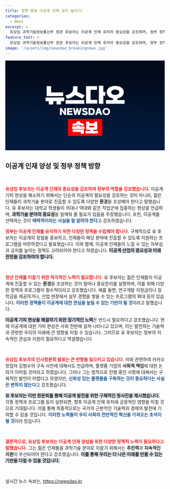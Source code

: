 ```yaml
---
title: 정책 발표 이공계 인재 긍지 높이기!
categories:
  - News
excerpt: >
  유상임 과학기술정보통신부 장관 후보자는 이공계 인재 유치의 중요성을 강조하며, 정부 정책 방향을 제시했습니다. 젊은 인재들이 과학기술계에 진입할 수 있는 환경 조성을 다짐한 그의 발언에 귀추가 주목됩니다!
feature_text: >
  유상임 과학기술정보통신부 장관 후보자는 이공계 인재 유치의 중요성을 강조하며, 정부 정책 방향을 제시했습니다. 젊은 인재들이 과학기술계에 진입할 수 있는 환경 조성을 다짐한 그의 발언에 귀추가 주목됩니다!
image: '/assets/img/newsdao_breakingnews.jpg'
---
```


<p><img src="/assets/img/newsdao_breakingnews.jpg" alt="firstkoreanews 속보" /></p>

<h2 data-ke-size="size26">이공계 인재 양성 및 정부 정책 방향</h2>

<p data-ke-size="size16">&nbsp;</p>

<p><b><span style="color: #ee2323;">유상임 후보자는 이공계 인재의 중요성을 강조하며 정부의 역할을 강조했습니다.</span></b> 이공계 기피 현상을 해소하기 위해서는 단순히 이공계의 필요성을 강조하는 것이 아니라, 젊은 인재들이 과학기술 분야로 진출할 수 있도록 다양한 <b>환경</b>을 조성해야 한다고 말했습니다. 유 후보자는 대학교 학생들이 의대나 약대와 같은 직업군에 집중하는 현상을 언급하며, <b><span style="background-color: #21538527;">과학기술 분야의 중요성</span></b>을 일깨워 줄 필요가 있음을 주장했습니다. 또한, 이공계를 선택하는 것이 <b><span style="color: #1a5490;">매력적이라는 사실을 잘 알려야 한다</span></b>고 강조하였습니다. </p>

<p><b><span style="color: #ee2323;">정부는 이공계 인재를 유치하기 위한 다양한 정책을 수립해야 합니다.</span></b> 구체적으로 유 후보자는 이공계의 장점을 홍보하고, 인재들이 해당 분야에 진출할 수 있도록 지원하는 프로그램을 마련하겠다고 발표했습니다. 이와 함께, 이공계 인재들이 느낄 수 있는 자부심과 긍지를 높이는 정책도 고려되어야 한다고 하였습니다. <b><span style="background-color: #21538527;">이공계 산업의 중요성과 미래 전망을 강조하여야 합니다.</span></b></p>

<p data-ke-size="size16">&nbsp;</p>

<p><b><span style="color: #ee2323;">청년 인재를 이끌기 위한 적극적인 노력이 필요합니다.</span></b> 유 후보자는 젊은 인재들이 이공계에 진출할 수 있는 <b>환경</b>을 조성하는 것이 얼마나 중요한지를 설명하며, 이를 위해 다양한 정책과 프로그램이 필수적이라고 강조했습니다. 예를 들면, 연구개발 지원금이나 장학금을 제공하거나, 산업 현장에서 실무 경험을 쌓을 수 있는 프로그램의 확대 등이 있습니다. <b><span style="color: #1a5490;">이러한 정책들이 이공계에 대한 관심을 높일 수 있는 기반이 될 것</span></b>이라고 말했습니다.</p>

<p><b><span style="background-color: #21538527;">이공계 기피 현상을 해결하기 위한 장기적인 노력</span></b>은 반드시 필요하다고 강조했습니다. 현재 이공계에 대한 기피 현상은 사회 전반에 걸쳐 나타나고 있으며, 이는 발전하는 기술력과 관련한 우리의 미래에 큰 영향을 미칠 수 있습니다. 그러므로 유 후보자는 정부의 지속적인 관심과 지원이 필요하다고 역설했습니다.</p>

<p data-ke-size="size16">&nbsp;</p>

<p><b><span style="color: #ee2323;">유상임 후보자의 인사청문회 발표는 큰 반향을 일으키고 있습니다.</span></b> 이와 관련하여 카카오 창업자 김범수의 구속 사안에 대해서도 언급하며, 플랫폼 기업의 <b>사회적 책임</b>에 대한 논의가 이어질 것이라고 하였습니다. 그러나 그는 법적으로 진행 중인 사항에 대해서는 구체적인 발언이 어렵다고 하였지만, <b><span style="color: #1a5490;">신뢰성 있는 플랫폼을 구축하는 것이 중요하다는 사실은 변하지 않는다</span></b>고 강조했습니다.</p>

<p><b><span style="background-color: #21538527;">유 후보자는 이번 청문회를 통해 이공계 발전을 위한 구체적인 청사진을 제시했습니다.</span></b> 각종 정책과 프로그램 등이 실현되면, 향후 이공계 인재 유치에 긍정적인 영향을 미칠 것으로 기대됩니다. 이를 통해 최종적으로는 국가의 근본적인 기술력과 경제의 발전에 기여할 수 있을 것입니다. <b><span style="color: #1a5490;">이러한 노력들이 우리 사회의 전반적인 혁신을 가져오는 초석이 될 것</span></b>이라 믿습니다.</p>

<p data-ke-size="size16">&nbsp;</p> 

<p><b><span style="color: #ee2323;">결론적으로, 유상임 후보자는 이공계 인재 양성을 위한 다양한 정책적 노력이 필요하다고 말했습니다.</span></b> 그는 젊은 인재들을 과학기술 분야로 이끌기 위해서는 <b>추진력</b>과 <b>지속적인 지원</b>이 우선되어야 한다고 강조했습니다. <b><span style="background-color: #21538527;">이를 통해 우리는 더 나은 미래를 만들 수 있는 기반을 다질 수 있을 것입니다.</span></b></p>

<p data-ke-size="size16">&nbsp;</p>
실시간 뉴스 속보는, <a href="https://newsdao.kr" rel="dofollow">https://newsdao.kr</a>


